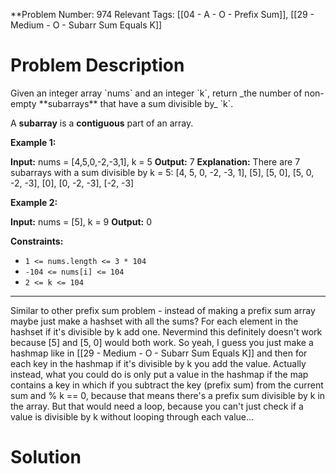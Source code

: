 
**Problem Number: 974
Relevant Tags: [[04 - A - O - Prefix Sum]], [[29 - Medium - O - Subarr Sum Equals K]]
<h1> Problem Description </h1>
Given an integer array `nums` and an integer `k`, return _the number of non-empty **subarrays** that have a sum divisible by_ `k`.

A **subarray** is a **contiguous** part of an array.

**Example 1:**

**Input:** nums = [4,5,0,-2,-3,1], k = 5
**Output:** 7
**Explanation:** There are 7 subarrays with a sum divisible by k = 5:
[4, 5, 0, -2, -3, 1], [5], [5, 0], [5, 0, -2, -3], [0], [0, -2, -3], [-2, -3]

**Example 2:**

**Input:** nums = [5], k = 9
**Output:** 0

**Constraints:**

- `1 <= nums.length <= 3 * 104`
- `-104 <= nums[i] <= 104`
- `2 <= k <= 104`

-----
Similar to other prefix sum problem - instead of making a prefix sum array maybe just make a hashset with all the sums? For each element in the hashset if it's divisible by k add one.
Nevermind this definitely doesn't work because [5] and [5, 0] would both work.
So yeah, I guess you just make a hashmap like in [[29 - Medium - O - Subarr Sum Equals K]] and then for each key in the hashmap if it's divisible by k you add the value.
Actually instead, what you could do is only put a value in the hashmap if the map contains a key in which if you subtract the key (prefix sum) from the current sum and % k == 0, because that means there's a prefix sum divisible by k in the array.
But that would need a loop, because you can't just check if a value is divisible by k without looping through each value...

<h1> Solution </h1>
